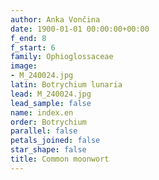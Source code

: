 ```yaml
---
author: Anka Vončina
date: 1900-01-01 00:00:00+00:00
f_end: 8
f_start: 6
family: Ophioglossaceae
image:
- M_240024.jpg
latin: Botrychium lunaria
lead: M_240024.jpg
lead_sample: false
name: index.en
order: Botrychium
parallel: false
petals_joined: false
star_shape: false
title: Common moonwort
---
```

